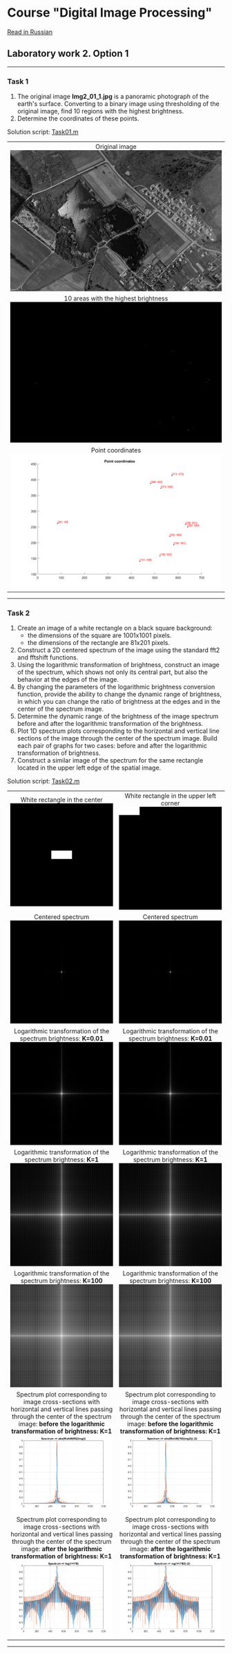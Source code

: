 # Course "Digital Image Processing"
[Read in Russian][ru]

## Laboratory work 2. Option 1


---
### Task 1
1. The original image **Img2_01_1.jpg** is a panoramic photograph of the earth's surface. Converting to a binary image using thresholding of the original image, find 10 regions with the highest brightness.
2. Determine the coordinates of these points.

Solution script: [Task01.m][Task01]

||
|:---:|
|Original image <br> ![source01_01]|
|10 areas with the highest brightness <br> ![result01_01]|
|Point coordinates <br> ![result01_02]|


---
### Task 2
1. Create an image of a white rectangle on a black square background:
    - the dimensions of the square are 1001x1001 pixels.
    - the dimensions of the rectangle are 81x201 pixels.
2. Construct a 2D centered spectrum of the image using the standard fft2 and fftshift functions.
3. Using the logarithmic transformation of brightness, construct an image of the spectrum, which shows not only its central part, but also the behavior at the edges of the image.
4. By changing the parameters of the logarithmic brightness conversion function, provide the ability to change the dynamic range of brightness, in which you can change the ratio of brightness at the edges and in the center of the spectrum image.
5. Determine the dynamic range of the brightness of the image spectrum before and after the logarithmic transformation of the brightness.
6. Plot 1D spectrum plots corresponding to the horizontal and vertical line sections of the image through the center of the spectrum image. Build each pair of graphs for two cases: before and after the logarithmic transformation of brightness.
7. Construct a similar image of the spectrum for the same rectangle located in the upper left edge of the spatial image.

Solution script: [Task02.m][Task02]

|||
|:---:|:---:|
|White rectangle in the center <br> ![result02_01]|White rectangle in the upper left corner <br> ![result02_08]|
|Centered spectrum <br> ![result02_02]|Centered spectrum <br> ![result02_09]|
|Logarithmic transformation of the spectrum brightness: **K=0.01** <br> ![result02_03]|Logarithmic transformation of the spectrum brightness: **K=0.01** <br> ![result02_10]|
|Logarithmic transformation of the spectrum brightness: **K=1** <br> ![result02_04]|Logarithmic transformation of the spectrum brightness: **K=1** <br> ![result02_11]|
|Logarithmic transformation of the spectrum brightness: **K=100** <br> ![result02_05]|Logarithmic transformation of the spectrum brightness: **K=100** <br> ![result02_12]|
|Spectrum plot corresponding to image cross-sections with horizontal and vertical lines passing through the center of the spectrum image: **before the logarithmic transformation of brightness: K=1** <br> ![result02_06]|Spectrum plot corresponding to image cross-sections with horizontal and vertical lines passing through the center of the spectrum image: **before the logarithmic transformation of brightness: K=1** <br> ![result02_13]|
|Spectrum plot corresponding to image cross-sections with horizontal and vertical lines passing through the center of the spectrum image: **after the logarithmic transformation of brightness: K=1** <br> ![result02_07]|Spectrum plot corresponding to image cross-sections with horizontal and vertical lines passing through the center of the spectrum image: **after the logarithmic transformation of brightness: K=1** <br> ![result02_14]|


---
[en]: README.md
[ru]: README-ru.md
[Task01]: Task01.m
[Task02]: Task02.m
[Task03]: Task03.m
[source01_01]: resources/Img2_01_1.jpg
[source03_01]: resources/Img2_01_3.jpg
[result01_01]: results/lab02_opt01_task01_01.png
[result01_02]: results/lab02_opt01_task01_02.png
[result02_01]: results/lab02_opt01_task02_01.png
[result02_02]: results/lab02_opt01_task02_02.png
[result02_03]: results/lab02_opt01_task02_03.png
[result02_04]: results/lab02_opt01_task02_04.png
[result02_05]: results/lab02_opt01_task02_05.png
[result02_06]: results/lab02_opt01_task02_06.png
[result02_07]: results/lab02_opt01_task02_07.png
[result02_08]: results/lab02_opt01_task02_08.png
[result02_09]: results/lab02_opt01_task02_09.png
[result02_10]: results/lab02_opt01_task02_10.png
[result02_11]: results/lab02_opt01_task02_11.png
[result02_12]: results/lab02_opt01_task02_12.png
[result02_13]: results/lab02_opt01_task02_13.png
[result02_14]: results/lab02_opt01_task02_14.png
[result03_01]: results/lab02_opt01_task03_01.png
[result03_02]: results/lab02_opt01_task03_02.png
[result03_03]: results/lab02_opt01_task03_03.png
[result03_04]: results/lab02_opt01_task03_04.png
[result03_05]: results/lab02_opt01_task03_05.png
[result03_06]: results/lab02_opt01_task03_06.png
[result03_07]: results/lab02_opt01_task03_07.png
[result03_08]: results/lab02_opt01_task03_08.png
[result03_09]: results/lab02_opt01_task03_09.png
